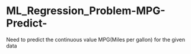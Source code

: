 # ML_Regression_Problem-MPG-Predict-
Need to predict the continuous value MPG(Miles per gallon) for the given data
